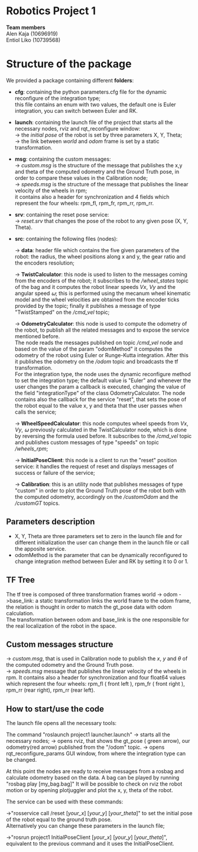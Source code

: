 # Robotics Project 1
**Team members** <br>
Alen Kaja (10696919) <br>
Entiol Liko (10739568)

# Structure of the package

We provided a package containing different **folders**:
- **cfg**: containing the python parameters.cfg file for the dynamic reconfigure of the integration type; <br> 
 this file contains an enum with two values, the default one is Euler integration, you can switch between Euler and RK.
- **launch**: containing the launch file of the project that starts all the necessary nodes, rviz and rqt_reconfigure window: <br>
-> the *initial pose* of the robot is set by three parameters X, Y, Theta; <br>
-> the link between *world* and *odom* frame is set by a static transformation. <br>

- **msg**: containing the custom messages:<br>
-> *custom.msg* is the structure of the message that publishes the x,y and theta of the computed odometry and the Ground Truth pose, in order to compare these values in the Calibration node; <br> 
-> *speeds.msg* is the structure of the message that publishes the linear velocity of the wheels in rpm; <br>
it contains also a header for synchronization and 4 fields which represent the four wheels: rpm_fl, rpm_fr, rpm_rr, rpm_rr. <br>

- **srv**: containing the reset pose service: <br>
-> *reset.srv* that changes the pose of the robot to any given pose (X, Y, Theta). <br>

- **src**: containing the following files (nodes): <br>
   
  -> **data**: header file which contains the five given parameters of the robot: the radius, the wheel positions along x and y, the gear ratio and the encoders resolution;

  -> **TwistCalculator**: this node is used to listen to the messages coming from the encoders of the robot; it subscribes to the */wheel_states* topic of the bag and it computes the robot linear speeds *Vx*, *Vy* and the angular speed *⍵*; this is performed using the mecanum wheel kinematic model and the wheel velocities are obtained from the encoder ticks provided by the topic; finally it publishes a message of type  "TwistStamped" on the */cmd_vel* topic;

	-> **OdometryCalculator**: this node is used to compute the odometry of the robot, to publish all the related messages and to expose the service mentioned before.<br>
The node reads the messages published on topic */cmd_vel* node and based on the value of the param "odomMethod" it computes the odometry of the robot using Euler or Runge-Kutta integration.  After this it publishes the odometry on the */odom* topic and broadcasts the tf transformation.<br>
For the integration type, the node uses the dynamic reconfigure method to set the integration type; the default value is "Euler" and whenever the user changes the param a callback is executed, changing the value of the field "integrationType" of the class OdometryCalculator.
The node contains also the callback for the service "reset", that sets the pose of the robot equal to the value x, y and theta that the user passes when calls the service;
		
  -> **WheelSpeedCalculator**: this node computes wheel speeds from *Vx*, *Vy*, *⍵* previously calculated in the TwistCalculator node, which is done by reversing the formula used before. It subscribes to the */cmd_vel* topic and publishes custom messages of type "speeds" on topic */wheels_rpm*;

   -> **InitialPoseClient**: this node is a client to run the "reset" position service: it handles the request of reset and displays messages of success or failure of the service;
   
   -> **Calibration**: this is an utility node that publishes messages of type "custom" in order to plot the Ground Truth pose of the robot both with the computed odometry, accordingly on the */customOdom* and the */customGT* topics.

## Parameters description
- X, Y, Theta are three parameters set to zero in the launch file and for different initialization the user can change them in the launch file or call the apposite service.
- odomMethod is the parameter that can be dynamically reconfigured to change integration method between Euler and RK by setting it to 0 or 1.

## TF Tree
The tf tree is composed of three transformation frames world -> odom ->base_link: a static transformation links the world frame to the odom frame, the relation is thought in order to match the gt_pose data with odom calculation. <br>
The transformation between odom and base_link is the one responsible for the real localization of the robot in the space.

## Custom messages structure
-> *custom.msg*, that is used in Calibration node to  publish the *x*, *y* and *θ* of the computed odometry and the Ground Truth pose. <br>
-> *speeds.msg*  message that publishes the linear velocity of the wheels in rpm. It contains also a header for synchronization and four float64 values which represent the four wheels: rpm_fl ( front left ), rpm_fr ( front right ), rpm_rr (rear right), rpm_rr (rear left).


## How to start/use the code

The launch file opens all the necessary tools:

The command "roslaunch project1 launcher.launch" 
-> starts all the necessary nodes;
-> opens rviz, that shows the gt_pose ( green arrow), our odometry(red arrow) published from the "/odom" topic.
-> opens rqt_reconfigure_params GUI window, from where the integration type can be changed.

At this point the nodes are ready to receive messages from a rosbag and calculate odometry based on the data.
A bag can be played by running "rosbag play [my_bag.bag]"
It will be possible to check on rviz the robot motion or by opening plotjuggler and plot the x, y, theta of the robot.


The service can be used with these commands:

->"rosservice call /reset [*your_x*] [*your_y*] [*your_theta*]" 
to set the initial pose of the robot equal to the ground truth pose.<br>
Alternatively you can change these parameters in the launch file;

->"rosrun project1 InitialPoseClient [*your_x*] [*your_y*] [*your_theta*]", equivalent to the previous command and it uses the InitialPoseClient.

